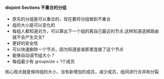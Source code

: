 #### disjoint Sections 不重合的分组
- 原先的分组是可以重合的，现在要将分组做到不重合
- 组的大小是可以变化的
- 每组人都知道对方，可以算出下一个组的离自己最近的节点.这样知道选择路由就不会产生交叉?
- 更好的安全性
- 可以快速删除一个节点，因为知道是谁那里连接了这个节点
- 能够自动调节组大小？
- 每组最少有 groupsize + 1个成员

核心观点就是保持组的大小，当有新增加的成员，减少成员，组间进行合并和分裂

